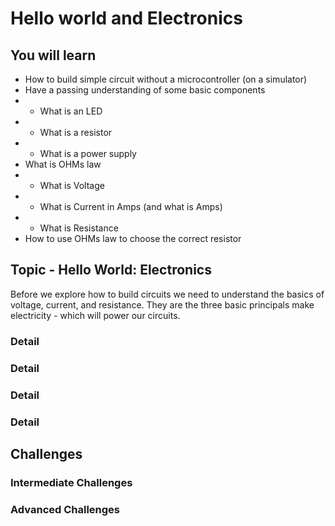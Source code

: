# Hello world and Electronics

## You will learn

* How to build simple circuit without a microcontroller (on a simulator)
* Have a passing understanding of some basic components
* * What is an LED
* * What is a resistor
* * What is a power supply
* What is OHMs law
* * What is Voltage
* * What is Current in Amps (and what is Amps)
* * What is Resistance
* How to use OHMs law to choose the correct resistor

## Topic - Hello World: Electronics
Before we explore how to build circuits we need to understand the basics of voltage, current, and resistance. They are the three basic principals make electricity - which will power our circuits. 

### Detail

### Detail

### Detail

### Detail

## Challenges

### Intermediate Challenges

### Advanced Challenges